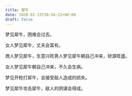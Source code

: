 ```yaml
---
title: 犀牛
date: 2020-02-15T20:54:12+08:00
draft: false
---
```


梦见犀牛，困难会过去。


女人梦见犀牛，丈夫会富有。


商人梦见犀牛，生意兴旺男人梦见犀牛朝自己冲来，财源旺盛。


女人梦见犀牛朝自己冲来，不久会生病。


梦见开枪打犀牛，会接受敌人造成的损失。


梦见犀牛攻击犀牛，敌人的阴谋会得成。

